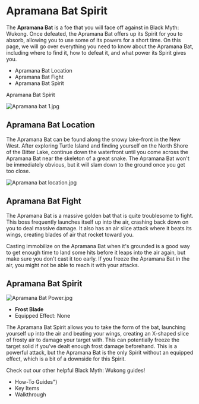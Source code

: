 # Apramana Bat Spirit

The **Apramana Bat** is a foe that you will face off against in Black Myth: Wukong. Once defeated, the Apramana Bat offers up its Spirit for you to absorb, allowing you to use some of its powers for a short time. On this page, we will go over everything you need to know about the Apramana Bat, including where to find it, how to defeat it, and what power its Spirit gives you. 

  * Apramana Bat Location
  * Apramana Bat Fight
  * Apramana Bat Spirit

Apramana Bat Spirit

![Apramana bat 1.jpg](https://oyster.ignimgs.com/mediawiki/apis.ign.com/black-myth-wukong/b/b3/Apramana_bat_1.jpg)

## Apramana Bat Location

The Apramana Bat can be found along the snowy lake-front in the New West. After exploring Turtle Island and finding yourself on the North Shore of the Bitter Lake, continue down the waterfront until you come across the Apramana Bat near the skeleton of a great snake. The Apramana Bat won't be immediately obvious, but it will slam down to the ground once you get too close. 

![Apramana bat location.jpg](https://oyster.ignimgs.com/mediawiki/apis.ign.com/black-myth-wukong/d/d8/Apramana_bat_location.jpg)

## Apramana Bat Fight

The Apramana Bat is a massive golden bat that is quite troublesome to fight. This boss frequently launches itself up into the air, crashing back down on you to deal massive damage. It also has an air slice attack where it beats its wings, creating blades of air that rocket toward you. 

Casting immobilize on the Apramana Bat when it's grounded is a good way to get enough time to land some hits before it leaps into the air again, but make sure you don't cast it too early. If you freeze the Apramana Bat in the air, you might not be able to reach it with your attacks. 

## Apramana Bat Spirit

![Apramana Bat Power.jpg](https://oyster.ignimgs.com/mediawiki/apis.ign.com/black-myth-wukong/9/9f/Apramana_Bat_Power.jpg)

  * **Frost Blade**
  * Equipped Effect: None

The Apramana Bat Spirit allows you to take the form of the bat, launching yourself up into the air and beating your wings, creating an X-shaped slice of frosty air to damage your target with. This can potentially freeze the target solid if you've dealt enough frost damage beforehand. This is a powerful attack, but the Apramana Bat is the only Spirit without an equipped effect, which is a bit of a downside for this Spirit. 

Check out our other helpful Black Myth: Wukong guides! 

  * How-To Guides")
  * Key Items
  * Walkthrough